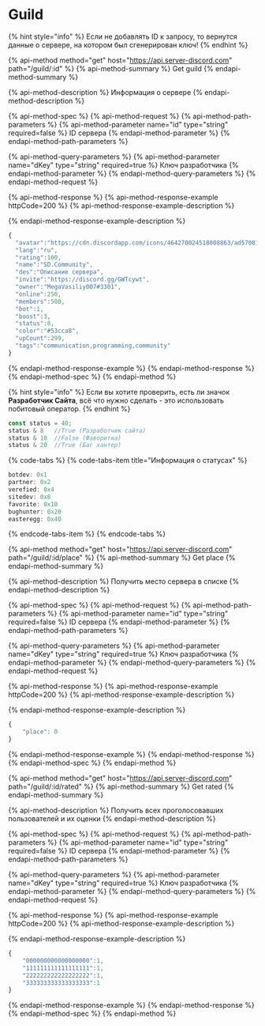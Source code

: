 # Guild

{% hint style="info" %}
Если не добавлять ID к запросу, то вернутся данные о сервере, на котором был сгенерирован ключ!
{% endhint %}

{% api-method method="get" host="https://api.server-discord.com" path="/guild/:id" %}
{% api-method-summary %}
Get guild
{% endapi-method-summary %}

{% api-method-description %}
Информация о сервере
{% endapi-method-description %}

{% api-method-spec %}
{% api-method-request %}
{% api-method-path-parameters %}
{% api-method-parameter name="id" type="string" required=false %}
ID сервера
{% endapi-method-parameter %}
{% endapi-method-path-parameters %}

{% api-method-query-parameters %}
{% api-method-parameter name="dKey" type="string" required=true %}
Ключ разработчика
{% endapi-method-parameter %}
{% endapi-method-query-parameters %}
{% endapi-method-request %}

{% api-method-response %}
{% api-method-response-example httpCode=200 %}
{% api-method-response-example-description %}

{% endapi-method-response-example-description %}

```javascript
{
  "avatar":"https://cdn.discordapp.com/icons/464270024518008863/ad570812a5408afac56ec58ffbf553d8.jpg",
  "lang":"ru",
  "rating":100,
  "name":"SD.Community",
  "des":"Описание сервера",
  "invite":"https://discord.gg/GWTcywt",
  "owner":"MegaVasiliy007#3301",
  "online":250,
  "members":500,
  "bot":1,
  "boost":3,
  "status":8,
  "color":"#53cca8",
  "upCount":299,
  "tags":"communication,programming,community"
}
```
{% endapi-method-response-example %}
{% endapi-method-response %}
{% endapi-method-spec %}
{% endapi-method %}

{% hint style="info" %}
Если вы хотите проверить, есть ли значок **Разработчик Сайта**, всё что нужно сделать - это использовать побитовый оператор.
{% endhint %}

```javascript
const status = 40;
status & 8   //True (Разработчик сайта)
status & 10  //False (Фаворитка)
status & 20  //True (Баг хантер)
```

{% code-tabs %}
{% code-tabs-item title="Информация о статусах" %}
```javascript
botdev: 0x1
partner: 0x2
verefied: 0x4
sitedev: 0x8
favorite: 0x10
bughunter: 0x20
easteregg: 0x40
```
{% endcode-tabs-item %}
{% endcode-tabs %}

{% api-method method="get" host="https://api.server-discord.com" path="/guild/:id/place" %}
{% api-method-summary %}
Get place
{% endapi-method-summary %}

{% api-method-description %}
Получить место сервера в списке
{% endapi-method-description %}

{% api-method-spec %}
{% api-method-request %}
{% api-method-path-parameters %}
{% api-method-parameter name="id" type="string" required=false %}
ID сервера
{% endapi-method-parameter %}
{% endapi-method-path-parameters %}

{% api-method-query-parameters %}
{% api-method-parameter name="dKey" type="string" required=true %}
Ключ разработчика
{% endapi-method-parameter %}
{% endapi-method-query-parameters %}
{% endapi-method-request %}

{% api-method-response %}
{% api-method-response-example httpCode=200 %}
{% api-method-response-example-description %}

{% endapi-method-response-example-description %}

```javascript
{
    "place": 0
}
```
{% endapi-method-response-example %}
{% endapi-method-response %}
{% endapi-method-spec %}
{% endapi-method %}

{% api-method method="get" host="https://api.server-discord.com" path="/guild/:id/rated" %}
{% api-method-summary %}
Get rated
{% endapi-method-summary %}

{% api-method-description %}
Получить всех проголосовавших пользователей и их оценки
{% endapi-method-description %}

{% api-method-spec %}
{% api-method-request %}
{% api-method-path-parameters %}
{% api-method-parameter name="id" type="string" required=false %}
ID сервера
{% endapi-method-parameter %}
{% endapi-method-path-parameters %}

{% api-method-query-parameters %}
{% api-method-parameter name="dKey" type="string" required=true %}
Ключ разработчика
{% endapi-method-parameter %}
{% endapi-method-query-parameters %}
{% endapi-method-request %}

{% api-method-response %}
{% api-method-response-example httpCode=200 %}
{% api-method-response-example-description %}

{% endapi-method-response-example-description %}

```javascript
{
    "000000000000000000":1,
    "111111111111111111":1,
    "222222222222222222":1,
    "333333333333333333":1
}
```
{% endapi-method-response-example %}
{% endapi-method-response %}
{% endapi-method-spec %}
{% endapi-method %}

